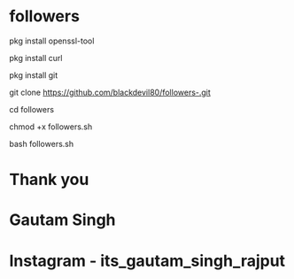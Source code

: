 # followers



  pkg install openssl-tool

  pkg install curl

  pkg install git

  git clone https://github.com/blackdevil80/followers-.git

  cd followers

  chmod +x followers.sh



  bash followers.sh






# Thank you 
# Gautam Singh 
# Instagram - its_gautam_singh_rajput
